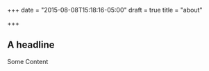 +++
date = "2015-08-08T15:18:16-05:00"
draft = true
title = "about"

+++

## A headline

Some Content
